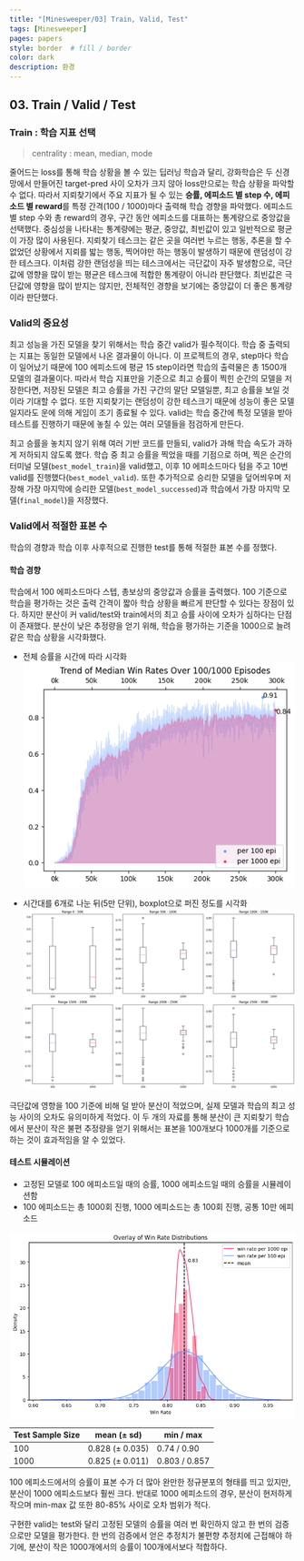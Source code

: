 ```yaml
---
title: "[Minesweeper/03] Train, Valid, Test"
tags: [Minesweeper]
pages: papers
style: border  # fill / border 
color: dark
description: 환경
---
```


## 03. Train / Valid / Test
### Train : 학습 지표 선택 
> centrality : mean, median, mode   

줄어드는 loss를 통해 학습 상황을 볼 수 있는 딥러닝 학습과 달리, 강화학습은 두 신경망에서 만들어진 target-pred 사이 오차가 크지 않아 loss만으로는 학습 상황을 파악할 수 없다. 따라서 지뢰찾기에서 주요 지표가 될 수 있는 **승률, 에피소드 별 step 수, 에피소드 별 reward**를 특정 간격(100 / 1000)마다 출력해 학습 경향을 파악했다. 에피소드 별 step 수와 총 reward의 경우, 구간 동안 에피소드를 대표하는 통계량으로 중앙값을 선택했다. 중심성을 나타내는 통계량에는 평균, 중앙값, 최빈값이 있고 일반적으로 평균이 가장 많이 사용된다. 지뢰찾기 테스크는 같은 곳을 여러번 누르는 행동, 추론을 할 수 없었던 상황에서 지뢰를 밟는 행동, 찍어야만 하는 행동이 발생하기 때문에 랜덤성이 강한 테스크다. 이처럼 강한 랜덤성을 띄는 테스크에서는 극단값이 자주 발생함으로, 극단값에 영향을 많이 받는 평균은 테스크에 적합한 통계량이 아니라 판단했다. 최빈값은 극단값에 영향을 많이 받지는 않지만, 전체적인 경향을 보기에는 중앙값이 더 좋은 통계량이라 판단했다.  


### Valid의 중요성 
최고 성능을 가진 모델을 찾기 위해서는 학습 중간 valid가 필수적이다. 학습 중 출력되는 지표는 동일한 모델에서 나온 결과물이 아니다. 이 프로젝트의 경우, step마다 학습이 일어났기 때문에 100 에피소드에 평균 15 step이라면 학습의 출력물은 총 1500개 모델의 결과물이다. 따라서 학습 지표만을 기준으로 최고 승률이 찍힌 순간의 모델을 저장한다면, 저장된 모델은 최고 승률을 가진 구간의 말단 모델일뿐, 최고 승률을 보일 것이라 기대할 수 없다. 또한 지뢰찾기는 랜덤성이 강한 테스크기 때문에 성능이 좋은 모델일지라도 운에 의해 게임이 조기 종료될 수 있다. valid는 학습 중간에 특정 모델을 받아 테스트를 진행하기 때문에 놓칠 수 있는 여러 모델들을 점검하게 만든다. 

최고 승률을 놓치지 않기 위해 여러 기반 코드를 만들되, valid가 과해 학습 속도가 과하게 저하되지 않도록 했다. 학습 중 최고 승률을 찍었을 때를 기점으로 하며, 찍은 순간의 터미널 모델(`best_model_train`)을 valid했고, 이후 10 에피소드마다 텀을 주고 10번 valid를 진행했다(`best_model_valid`). 또한 추가적으로 승리한 모델을 덮어씌우며 저장해 가장 마지막에 승리한 모델(`best_model_successed`)과 학습에서 가장 마지막 모델(`final_model`)을 저장했다. 

### Valid에서 적절한 표본 수 
학습의 경향과 학습 이후 사후적으로 진행한 test를 통해 적절한 표본 수를 정했다. 
#### 학습 경향
학습에서 100 에피소드마다 스텝, 총보상의 중앙값과 승률을 출력했다. 100 기준으로 학습을 평가하는 것은 출력 간격이 짧아 학습 상황을 빠르게 판단할 수 있다는 장점이 있다. 하지만 분산이 커 valid/test와 train에서의 최고 승률 사이에 오차가 심하다는 단점이 존재했다. 분산이 낮은 추정량을 얻기 위해, 학습을 평가하는 기준을 1000으로 늘려 같은 학습 상황을 시각화했다. 
- 전체 승률을 시간에 따라 시각화 
![Alt text](../assets/images/Minesweeper/image-14.png)  

- 시간대를 6개로 나눈 뒤(5만 단위), boxplot으로 퍼진 정도를 시각화 
![Alt text](../assets/images/Minesweeper/image-16.png)  

극단값에 영향을 100 기준에 비해 덜 받아 분산이 적었으며, 실제 모델과 학습의 최고 성능 사이의 오차도 유의미하게 적었다. 이 두 개의 자료를 통해 분산이 큰 지뢰찾기 학습에서 분산이 작은 불편 추정량을 얻기 위해서는 표본을 100개보다 1000개를 기준으로 하는 것이 효과적임을 알 수 있었다.

#### 테스트 시뮬레이션 
- 고정된 모델로 100 에피소드일 때의 승률, 1000 에피소드일 때의 승률을 시뮬레이션함
- 100 에피소드는 총 1000회 진행, 1000 에피소드는 총 100회 진행, 공통 10만 에피소드 

![Alt text](../assets/images/Minesweeper/image-22.png)  

| Test Sample Size | mean (± sd) |  min / max | 
| - | - | - | 
| 100 | 0.828 (± 0.035) | 0.74 / 0.90 | 
| 1000 | 0.825 (± 0.011)| 0.803 / 0.857 | 

100 에피소드에서의 승률이 표본 수가 더 많아 완만한 정규분포의 형태를 띄고 있지만, 분산이 1000 에피소드보다 훨씬 크다. 반대로 1000 에피소드의 경우, 분산이 현저하게 작으며 min-max 값 또한 80-85% 사이로 오차 범위가 적다. 

구현한 valid는 test와 달리 고정된 모델의 승률을 여러 번 확인하지 않고 한 번의 검증으로만 모델을 평가한다. 한 번의 검증에서 얻은 추정치가 불편향 추정치에 근접해야 하기에, 분산이 작은 1000개에서의 승률이 100개에서보다 적합하다. 
